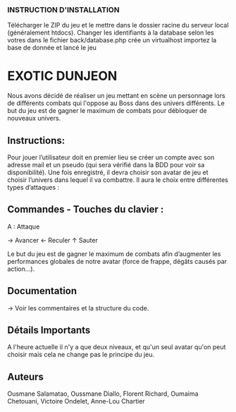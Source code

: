 ### INSTRUCTION D'INSTALLATION


Télécharger le ZIP du jeu et le mettre dans le dossier racine du serveur local (généralement htdocs). Changer les identifiants à la database selon les votres dans le fichier back/database.php
crée un virtualhost
importez la base de donnée
et lancé le jeu

# EXOTIC DUNJEON

Nous avons décidé de réaliser un jeu mettant en scène un personnage lors de différents combats qui l'oppose au Boss dans des univers différents. Le but du jeu est de gagner le maximum de combats pour débloquer de nouveaux univers.

## Instructions:

Pour jouer l’utilisateur doit en premier lieu se créer un compte avec son adresse mail et un pseudo (qui sera vérifié dans la BDD pour voir sa disponibilité). Une fois enregistré, il devra choisir son avatar de jeu et choisir l’univers dans lequel il va combattre. Il aura le choix entre différentes types d’attaques :

## Commandes - Touches du clavier :

A : Attaque

→ Avancer
← Reculer
↑ Sauter

Le but du jeu est de gagner le maximum de combats afin d’augmenter les performances globales de notre avatar (force de frappe, dégâts causés par action…).

## Documentation

-> Voir les commentaires et la structure du code.

## Détails Importants

A l'heure actuelle il n'y a que deux niveaux, et qu'un seul avatar qu'on peut choisir mais cela ne change pas le principe du jeu.

## Auteurs

Ousmane Salamatao, Oussmane Diallo, Florent Richard, Oumaima Chetouani, Victoire Ondelet, Anne-Lou Chartier

